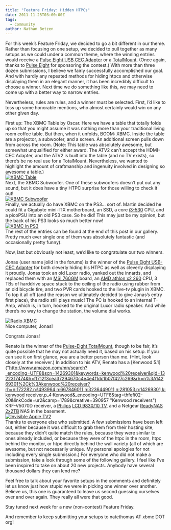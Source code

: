 ```yaml
---
title: "Feature Friday: Hidden HTPCs"
date: 2011-11-25T03:00:00Z
tags:
  - Community
author: Nathan Betzen
---
```


For this week’s Feature Friday, we decided to go a bit different in our theme. Rather than focusing on one setup, we decided to pull together as many setups as we could under a common theme, where the winning entries would receive a [Pulse Eight USB CEC Adapter](https://www.pulse-eight.com/store/products/104-usb-hdmi-cec-adapter.aspx "Pulse Eight USB CEC Adapter") or a [TotalMount](https://www.pulse-eight.com/store/products/105-innovelis-totalmount.aspx "Pulse Eight TotalMount"). (Once again, thanks to [Pulse Eight](https://www.facebook.com/PulseEight "Pulse Eight Facebook Page") for sponsoring the contest.) With more than three dozen submissions, I believe we fairly successfully accomplished our goal. And with hardly any repeated methods for hiding htpcs and otherwise displaying them in an elegant manner, it has been incredibly difficult to choose a winner. Next time we do something like this, we may need to come up with a better way to narrow entries.

Nevertheless, rules are rules, and a winner must be selected. First, I’d like to toss up some honorable mentions, who almost certainly would win on any other given day.

First up: The XBMC Table by Oscar. Here we have a table that totally folds up so that you might assume it was nothing more than your traditional living room coffee table. But then, when it unfolds, BOOM: XBMC. Inside the table are a projector, a subwoofer, and a screen. An additional screen pulls down from across the room. (Note: This table was absolutely awesome, but somewhat unqualified for either award. The ATV2 can’t accept the HDMI-CEC Adapter, and the ATV2 is built into the table (and no TV exists), so there’s be no real use for a TotalMount. Nevertheless, we wanted to highlight the amount of craftmanship and ingenuity involved in designing so awesome a table.)  
[![XBMC Table](/images/blog/P1015150-768x1024.jpeg "XBMC Table")](/images/blog/P1015150.jpeg)  
 Next, the XBMC Subwoofer. One of these subwoofers doesn’t put out any sound, but it does have a tiny HTPC surprise for those willing to check it out!  
[![XBMC Subwoofer](/images/blog/Y9Tgo-768x1024.jpeg "XBMC Subwoofer")](/images/blog/Y9Tgo.jpeg)  
 Finally, we actually do have XBMC on the PS3… sort of. Martin decided he could fit a Gigabyte mini-ITX motherboard, an SSD, a core [i3-530](https://www.amazon.com/gp/product/B0030DN1GO/ref=as_li_ss_tl?ie=UTF8&tag=thfefi02-20&linkCode=as2&camp=217145&creative=399369&creativeASIN=B0030DN1GO "Intel Core i3 CPU") CPU, and a picoPSU into an old PS3 case. So he did! This may just be my opinion, but the back of his PS3 looks so much better now!  
[![XBMC in PS3](/images/blog/xbmcps3.jpeg "XBMC in PS3")](/images/blog/xbmcps3.jpeg)  
 The rest of the entries can be found at the end of this post in our gallery. Pretty much ever single one of them was absolutely fantastic (and occasionally pretty funny).

Now, last but obviously not least, we’d like to congratulate our two winners.

Jonas (user name jolid in the forums) is the winner of the [Pulse Eight USB-CEC Adapter](https://www.pulse-eight.com/store/products/104-usb-hdmi-cec-adapter.aspx "Pulse Eight USB CEC Adapter") for both cleverly hiding his HTPC as well as cleverly displaying it proudly. Jonas took an old Luxor radio, yanked out the innards, and replaced them with an [MSI 760GM](https://www.amazon.com/gp/product/B00303NJWK/ref=as_li_ss_tl?ie=UTF8&tag=thfefi02-20&linkCode=as2&camp=217145&creative=399369&creativeASIN=B00303NJWK "MSI motherboard") board, an [AMD athlon x2 260](https://www.amazon.com/gp/product/B003NK4WX0/ref=as_li_ss_tl?ie=UTF8&tag=thfefi02-20&linkCode=as2&camp=217145&creative=399369&creativeASIN=B003NK4WX0 "AMD CPU") CPU, 3 TBs of harddrive space stuck to the ceiling of the radio using rubber from an old bicycle tire, and two PVR cards hooked to the live-tv plugin in XBMC. To top it all off (and the reason we ultimately decided to give Jonas’s entry first place), the radio still plays music! The PC is hooked to an internal T-Amp, which is, in turn, hooked to the original Luxor radio speaker. And while there’s no way to change the station, the volume dial works.

[![Radio XBMC](/images/blog/radio-1.jpeg "Radio XBMC")](/images/blog/radio-1.jpeg)  
 Nice computer, Jonas!

Congrats Jonas!

Renato is the winner of the [Pulse-Eight TotalMount](https://www.pulse-eight.com/store/products/105-innovelis-totalmount.aspx "Pulse Eight TotalMount"), though to be fair, it’s quite possible that he may not actually need it, based on his setup. If you can see it on first glance, you are a better person than me. (Hint, look closely at the receiver.) In addition to his ATV, Renato has a [Kenwood 5.1]("http://www.amazon.com/mn/search?_encoding=UTF8&scn=14269301&keywords=kenwood%20receiver&qid=1322317474&h=ff712f3cea37294670c4e4e4f1dc1b07f427c269&rh=n%3A14269301%2Ck%3Akenwood%20receiver?rh=n:172282,n:!493964,n:667846011,n:3236449011,n:281053,n:14269301,k:kenwood receiver,p_4:Kenwood&\_encoding=UTF8&tag=thfefi02-20&linkCode=ur2&camp=1789&creative=390957 "Kenwood receivers") KRF-V5070D receiver, a [Philips](https://www.amazon.com/gp/product/B001LP6LPG/ref=as_li_ss_tl?ie=UTF8&tag=thfefi02-20&linkCode=as2&camp=217145&creative=399369&creativeASIN=B001LP6LPG "Philips") [LCD 9830/10 TV](https://www.philips.com.ph/c-p/42PF9830_69/cineos-107cm-42-inch-lcd-hd-ready/support "Philips 9830/10"), and a Netgear [ReadyNAS 2x2TB](https://www.amazon.com/gp/product/B003V8AL8Y/ref=as_li_ss_tl?ie=UTF8&tag=thfefi02-20&linkCode=as2&camp=217145&creative=399369&creativeASIN=B003V8AL8Y "NetGear ReadyNAS") NAS in the basement.  
[![Invisible Apple TV2](/images/blog/2isiczn-300x225.jpeg "Invisible Apple TV2")](/images/blog/2isiczn.jpeg)  
 Thanks to everyone else who submitted. A few submissions have been left out, either because it was difficult to grab them from their hosting site, because they didn’t quite match the rules, because they were similar to ones already included, or because they were of the htpc in the room, htpc behind the monitor, or htpc directly behind the wall variety (all of which are awesome, but not necessarily unique. My personal apologies for not including every single submission.) For everyone who did not make a submission, take a look through some of the following gallery. I feel like I’ve been inspired to take on about 20 new projects. Anybody have several thousand dollars they can lend me?

Feel free to talk about your favorite setups in the comments and definitely let us know just how stupid we were in picking one winner over another. Believe us, this one is guaranteed to leave us second guessing ourselves over and over again. They really all were that good.

Stay tuned next week for a new (non-contest) Feature Friday.

And remember to keep submitting your setups to natethomas AT xbmc DOT org!
